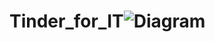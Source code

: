 # Tinder_for_IT![Diagram](https://github.com/woszu23/Tinder_for_IT/assets/88382036/cceb9239-45d5-4a4e-b110-99de93ad73c5)
